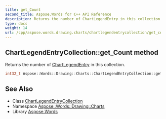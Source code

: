```yaml
---
title: get_Count
second_title: Aspose.Words for C++ API Reference
description: Returns the number of ChartLegendEntry in this collection.
type: docs
weight: 14
url: /cpp/aspose.words.drawing.charts/chartlegendentrycollection/get_count/
---
```

## ChartLegendEntryCollection::get_Count method


Returns the number of [ChartLegendEntry](../../chartlegendentry/) in this collection.

```cpp
int32_t Aspose::Words::Drawing::Charts::ChartLegendEntryCollection::get_Count()
```

## See Also

* Class [ChartLegendEntryCollection](../)
* Namespace [Aspose::Words::Drawing::Charts](../../)
* Library [Aspose.Words](../../../)
